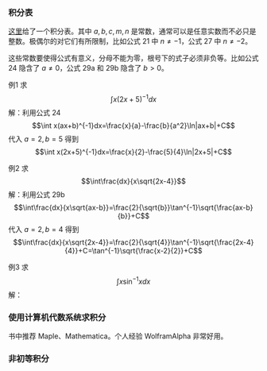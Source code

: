 ### 积分表
[这里](/Formula/A-Brief-Table-of-Integrals.md)给了一个积分表。其中 $a,b,c,m,n$ 是常数，通常可以是任意实数而不必只是整数。极偶尔的对它们有所限制，比如公式 21 中 $n\neq -1$，公式 27 中 $n\neq -2$。

这些常数要使得公式有意义，分母不能为零，根号下的式子必须非负等。比如公式 24 隐含了 $a\neq 0$，公式 29a 和 29b 隐含了 $b>0$。

例1 求
$$\int x(2x+5)^{-1}dx$$
解：利用公式 24
$$\int x(ax+b)^{-1}dx=\frac{x}{a}-\frac{b}{a^2}\ln|ax+b|+C$$
代入 $a=2,b=5$ 得到
$$\int x(2x+5)^{-1}dx=\frac{x}{2}-\frac{5}{4}\ln|2x+5|+C$$

例2 求
$$\int\frac{dx}{x\sqrt{2x-4}}$$
解：利用公式 29b
$$\int\frac{dx}{x\sqrt{ax-b}}=\frac{2}{\sqrt{b}}\tan^{-1}\sqrt{\frac{ax-b}{b}}+C$$
代入 $a=2,b=4$ 得到
$$\int\frac{dx}{x\sqrt{2x-4}}=\frac{2}{\sqrt{4}}\tan^{-1}\sqrt{\frac{2x-4}{4}}+C=\tan^{-1}\sqrt{\frac{x-2}{2}}+C$$

例3 求
$$\int x\sin^{-1}xdx$$
解：

### 使用计算机代数系统求积分
书中推荐 Maple、Mathematica。个人经验 WolframAlpha 非常好用。

### 非初等积分
